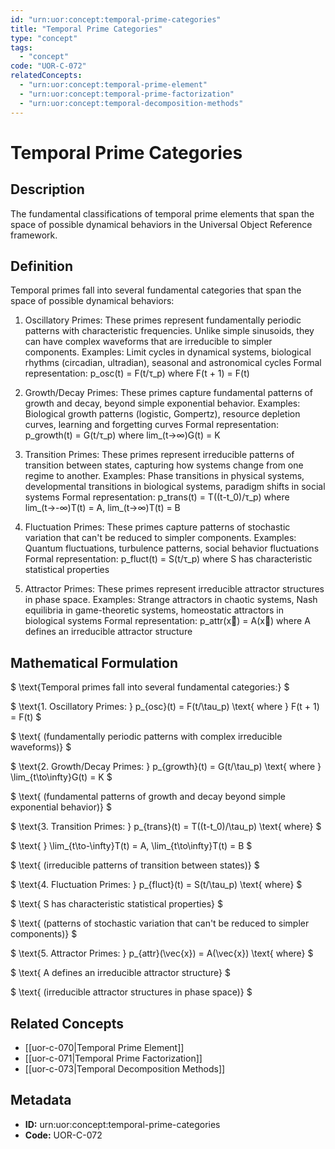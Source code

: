 ```yaml
---
id: "urn:uor:concept:temporal-prime-categories"
title: "Temporal Prime Categories"
type: "concept"
tags:
  - "concept"
code: "UOR-C-072"
relatedConcepts:
  - "urn:uor:concept:temporal-prime-element"
  - "urn:uor:concept:temporal-prime-factorization"
  - "urn:uor:concept:temporal-decomposition-methods"
---
```


# Temporal Prime Categories

## Description

The fundamental classifications of temporal prime elements that span the space of possible dynamical behaviors in the Universal Object Reference framework.

## Definition

Temporal primes fall into several fundamental categories that span the space of possible dynamical behaviors:

1. Oscillatory Primes: These primes represent fundamentally periodic patterns with characteristic frequencies. Unlike simple sinusoids, they can have complex waveforms that are irreducible to simpler components.
   Examples: Limit cycles in dynamical systems, biological rhythms (circadian, ultradian), seasonal and astronomical cycles
   Formal representation: p_osc(t) = F(t/τ_p) where F(t + 1) = F(t)

2. Growth/Decay Primes: These primes capture fundamental patterns of growth and decay, beyond simple exponential behavior.
   Examples: Biological growth patterns (logistic, Gompertz), resource depletion curves, learning and forgetting curves
   Formal representation: p_growth(t) = G(t/τ_p) where lim_(t→∞)G(t) = K

3. Transition Primes: These primes represent irreducible patterns of transition between states, capturing how systems change from one regime to another.
   Examples: Phase transitions in physical systems, developmental transitions in biological systems, paradigm shifts in social systems
   Formal representation: p_trans(t) = T((t-t_0)/τ_p) where lim_(t→-∞)T(t) = A, lim_(t→∞)T(t) = B

4. Fluctuation Primes: These primes capture patterns of stochastic variation that can't be reduced to simpler components.
   Examples: Quantum fluctuations, turbulence patterns, social behavior fluctuations
   Formal representation: p_fluct(t) = S(t/τ_p) where S has characteristic statistical properties

5. Attractor Primes: These primes represent irreducible attractor structures in phase space.
   Examples: Strange attractors in chaotic systems, Nash equilibria in game-theoretic systems, homeostatic attractors in biological systems
   Formal representation: p_attr(x⃗) = A(x⃗) where A defines an irreducible attractor structure

## Mathematical Formulation

$
\text{Temporal primes fall into several fundamental categories:}
$

$
\text{1. Oscillatory Primes: } p_{osc}(t) = F(t/\tau_p) \text{ where } F(t + 1) = F(t)
$

$
\text{   (fundamentally periodic patterns with complex irreducible waveforms)}
$

$
\text{2. Growth/Decay Primes: } p_{growth}(t) = G(t/\tau_p) \text{ where } \lim_{t\to\infty}G(t) = K
$

$
\text{   (fundamental patterns of growth and decay beyond simple exponential behavior)}
$

$
\text{3. Transition Primes: } p_{trans}(t) = T((t-t_0)/\tau_p) \text{ where}
$

$
\text{   } \lim_{t\to-\infty}T(t) = A, \lim_{t\to\infty}T(t) = B
$

$
\text{   (irreducible patterns of transition between states)}
$

$
\text{4. Fluctuation Primes: } p_{fluct}(t) = S(t/\tau_p) \text{ where}
$

$
\text{   S has characteristic statistical properties}
$

$
\text{   (patterns of stochastic variation that can't be reduced to simpler components)}
$

$
\text{5. Attractor Primes: } p_{attr}(\vec{x}) = A(\vec{x}) \text{ where}
$

$
\text{   A defines an irreducible attractor structure}
$

$
\text{   (irreducible attractor structures in phase space)}
$

## Related Concepts

- [[uor-c-070|Temporal Prime Element]]
- [[uor-c-071|Temporal Prime Factorization]]
- [[uor-c-073|Temporal Decomposition Methods]]

## Metadata

- **ID:** urn:uor:concept:temporal-prime-categories
- **Code:** UOR-C-072
